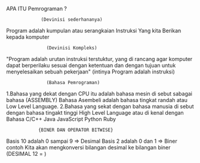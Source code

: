 APA ITU Pemrograman ?

                 (Devinisi sederhananya)

Program adalah kumpulan atau serangkaian Instruksi Yang kita Berikan kepada komputer

                   (Devinisi Kompleks)

"Program adalah urutan instruksi terstuktur, yang di rancang agar komputer dapat berperilaku sesuai dengan ketentuan dan dengan tujuan untuk menyelesaikan sebuah pekerjaan" (intinya Program adalah instruksi)

                   (Bahasa Pemrograman)

1.Bahasa yang dekat dengan CPU itu adalah bahasa mesin di sebut sabagai bahasa (ASSEMBLY)
Bahasa Asembeli adalah bahasa tingkat randah atau Low Level Language.
2.Bahasa yang sekat dengan bahasa manusia di sebut dengan bahasa tingakt tinggi High Level Language atau di kenal dengan Bahasa C/C++ Java JavaScript Python Ruby

                {BINER DAN OPERATOR BITWISE}

Basis 10 adalah 0 sampai 9 => Desimal
Basis 2 adalah 0 dan 1 => Biner
contoh Kita akan mengkonversi bilangan desimal ke bilangan biner (DESIMAL 12 = )
